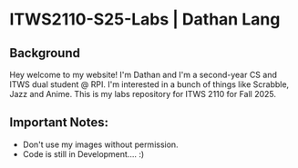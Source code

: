 # ITWS2110-S25-Labs | Dathan Lang 

## Background
Hey welcome to my website! I'm Dathan and I'm a second-year CS and ITWS dual 
student @ RPI. I'm interested in a bunch of things like Scrabble, Jazz and 
Anime. This is my labs repository for ITWS 2110 for Fall 2025.

## Important Notes:
- Don't use my images without permission.
- Code is still in Development....  :) 

